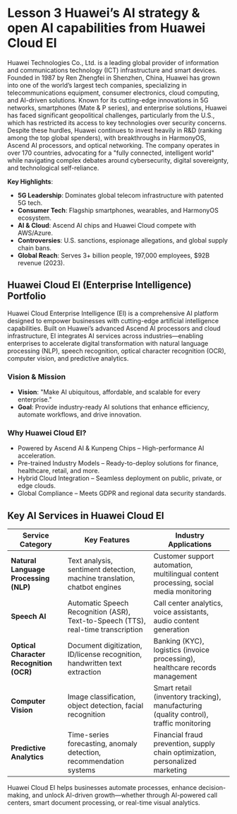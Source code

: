 # Lesson 3 Huawei’s AI strategy & open AI capabilities from Huawei Cloud EI
Huawei Technologies Co., Ltd. is a leading global provider of information and communications technology (ICT) infrastructure and smart devices. Founded in 1987 by Ren Zhengfei in Shenzhen, China, Huawei has grown into one of the world’s largest tech companies, specializing in telecommunications equipment, consumer electronics, cloud computing, and AI-driven solutions. Known for its cutting-edge innovations in 5G networks, smartphones (Mate & P series), and enterprise solutions, Huawei has faced significant geopolitical challenges, particularly from the U.S., which has restricted its access to key technologies over security concerns. Despite these hurdles, Huawei continues to invest heavily in R&D (ranking among the top global spenders), with breakthroughs in HarmonyOS, Ascend AI processors, and optical networking. The company operates in over 170 countries, advocating for a "fully connected, intelligent world" while navigating complex debates around cybersecurity, digital sovereignty, and technological self-reliance.

**Key Highlights**:
- **5G Leadership**: Dominates global telecom infrastructure with patented 5G tech.
- **Consumer Tech**: Flagship smartphones, wearables, and HarmonyOS ecosystem.
- **AI & Cloud**: Ascend AI chips and Huawei Cloud compete with AWS/Azure.
- **Controversies**: U.S. sanctions, espionage allegations, and global supply chain bans.
- **Global Reach**: Serves 3+ billion people, 197,000 employees, $92B revenue (2023).

## Huawei Cloud EI (Enterprise Intelligence) Portfolio
Huawei Cloud Enterprise Intelligence (EI) is a comprehensive AI platform designed to empower businesses with cutting-edge artificial intelligence capabilities. Built on Huawei’s advanced Ascend AI processors and cloud infrastructure, EI integrates AI services across industries—enabling enterprises to accelerate digital transformation with natural language processing (NLP), speech recognition, optical character recognition (OCR), computer vision, and predictive analytics.

### Vision & Mission
- **Vision**: "Make AI ubiquitous, affordable, and scalable for every enterprise."
- **Goal**: Provide industry-ready AI solutions that enhance efficiency, automate workflows, and drive innovation.

### Why Huawei Cloud EI?
- Powered by Ascend AI & Kunpeng Chips – High-performance AI acceleration.
- Pre-trained Industry Models – Ready-to-deploy solutions for finance, healthcare, retail, and more.
- Hybrid Cloud Integration – Seamless deployment on public, private, or edge clouds.
- Global Compliance – Meets GDPR and regional data security standards.

## Key AI Services in Huawei Cloud EI

| Service Category | Key Features | Industry Applications |
|------------------|-------------|-----------------------|
| **Natural Language Processing (NLP)** | Text analysis, sentiment detection, machine translation, chatbot engines | Customer support automation, multilingual content processing, social media monitoring |
| **Speech AI** | Automatic Speech Recognition (ASR), Text-to-Speech (TTS), real-time transcription | Call center analytics, voice assistants, audio content generation |
| **Optical Character Recognition (OCR)** | Document digitization, ID/license recognition, handwritten text extraction | Banking (KYC), logistics (invoice processing), healthcare records management |
| **Computer Vision** | Image classification, object detection, facial recognition | Smart retail (inventory tracking), manufacturing (quality control), traffic monitoring |
| **Predictive Analytics** | Time-series forecasting, anomaly detection, recommendation systems | Financial fraud prevention, supply chain optimization, personalized marketing |


Huawei Cloud EI helps businesses automate processes, enhance decision-making, and unlock AI-driven growth—whether through AI-powered call centers, smart document processing, or real-time visual analytics.
